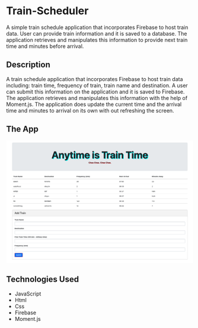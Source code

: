 # Train-Scheduler
A simple train schedule application that incorporates Firebase to host train data. User can provide train information and it is saved to a database. The application retrieves and manipulates this information to provide next train time and minutes before arrival.

## Description
A train schedule application that incorporates Firebase to host train data including: train time, frequency of train, train name and destination. A user can submit this information on the application and it is saved to Firebase. The application retrieves and manipulates this information with the help of Moment.js. The application does update the current time and the arrival time and minutes to arrival on its own with out refreshing the screen.

## The App
![App Screenshot](https://github.com/ambujbhog/Train-Scheduler/blob/master/app-screenshot.png)

## Technologies Used

* JavaScript
* Html
* Css
* Firebase
* Moment.js
